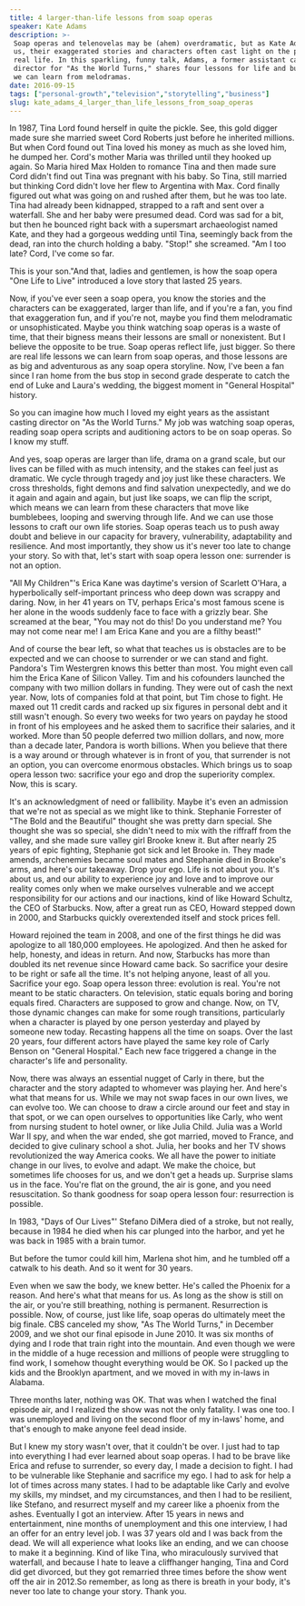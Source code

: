 ```yaml
---
title: 4 larger-than-life lessons from soap operas
speaker: Kate Adams
description: >-
 Soap operas and telenovelas may be (ahem) overdramatic, but as Kate Adams shows
 us, their exaggerated stories and characters often cast light on the problems of
 real life. In this sparkling, funny talk, Adams, a former assistant casting
 director for "As the World Turns," shares four lessons for life and business that
 we can learn from melodramas.
date: 2016-09-15
tags: ["personal-growth","television","storytelling","business"]
slug: kate_adams_4_larger_than_life_lessons_from_soap_operas
---
```


In 1987, Tina Lord found herself in quite the pickle. See, this gold digger made sure she
married sweet Cord Roberts just before he inherited millions. But when Cord found out Tina
loved his money as much as she loved him, he dumped her. Cord's mother Maria was thrilled
until they hooked up again. So Maria hired Max Holden to romance Tina and then made sure
Cord didn't find out Tina was pregnant with his baby. So Tina, still married but thinking
Cord didn't love her flew to Argentina with Max. Cord finally figured out what was going
on and rushed after them, but he was too late. Tina had already been kidnapped, strapped
to a raft and sent over a waterfall. She and her baby were presumed dead. Cord was sad for
a bit, but then he bounced right back with a supersmart archaeologist named Kate, and they
had a gorgeous wedding until Tina, seemingly back from the dead, ran into the church
holding a baby. "Stop!" she screamed. "Am I too late? Cord, I've come so
far.

This is your son."And that, ladies and gentlemen, is how the soap opera "One Life to Live"
introduced a love story that lasted 25 years.

Now, if you've ever seen a soap opera, you know the stories and the characters can be
exaggerated, larger than life, and if you're a fan, you find that exaggeration fun, and if
you're not, maybe you find them melodramatic or unsophisticated. Maybe you think watching
soap operas is a waste of time, that their bigness means their lessons are small or
nonexistent. But I believe the opposite to be true. Soap operas reflect life, just bigger.
So there are real life lessons we can learn from soap operas, and those lessons are as big
and adventurous as any soap opera storyline. Now, I've been a fan since I ran home from the
bus stop in second grade desperate to catch the end of Luke and Laura's wedding, the
biggest moment in "General Hospital" history.

So you can imagine how much I loved my eight years as the assistant casting director on
"As the World Turns." My job was watching soap operas, reading soap opera scripts and
auditioning actors to be on soap operas. So I know my stuff.

And yes, soap operas are larger than life, drama on a grand scale, but our lives can be
filled with as much intensity, and the stakes can feel just as dramatic. We cycle through
tragedy and joy just like these characters. We cross thresholds, fight demons and find
salvation unexpectedly, and we do it again and again and again, but just like soaps, we
can flip the script, which means we can learn from these characters that move like
bumblebees, looping and swerving through life. And we can use those lessons to craft our
own life stories. Soap operas teach us to push away doubt and believe in our capacity for
bravery, vulnerability, adaptability and resilience. And most importantly, they show us
it's never too late to change your story. So with that, let's start with soap opera lesson
one: surrender is not an option.

"All My Children"'s Erica Kane was daytime's version of Scarlett O'Hara, a hyperbolically
self-important princess who deep down was scrappy and daring. Now, in her 41 years on TV,
perhaps Erica's most famous scene is her alone in the woods suddenly face to face with a
grizzly bear. She screamed at the bear, "You may not do this! Do you understand me? You
may not come near me! I am Erica Kane and you are a filthy beast!"

And of course the bear left, so what that teaches us is obstacles are to be expected and
we can choose to surrender or we can stand and fight. Pandora's Tim Westergren knows this
better than most. You might even call him the Erica Kane of Silicon Valley. Tim and his
cofounders launched the company with two million dollars in funding. They were out of cash
the next year. Now, lots of companies fold at that point, but Tim chose to fight. He maxed
out 11 credit cards and racked up six figures in personal debt and it still wasn't enough.
So every two weeks for two years on payday he stood in front of his employees and he asked
them to sacrifice their salaries, and it worked. More than 50 people deferred two million
dollars, and now, more than a decade later, Pandora is worth billions. When you believe
that there is a way around or through whatever is in front of you, that surrender is not
an option, you can overcome enormous obstacles. Which brings us to soap opera lesson two:
sacrifice your ego and drop the superiority complex. Now, this is scary.

It's an acknowledgment of need or fallibility. Maybe it's even an admission that we're not
as special as we might like to think. Stephanie Forrester of "The Bold and the Beautiful"
thought she was pretty darn special. She thought she was so special, she didn't need to
mix with the riffraff from the valley, and she made sure valley girl Brooke knew it. But
after nearly 25 years of epic fighting, Stephanie got sick and let Brooke in. They made
amends, archenemies became soul mates and Stephanie died in Brooke's arms, and here's our
takeaway. Drop your ego. Life is not about you. It's about us, and our ability to
experience joy and love and to improve our reality comes only when we make ourselves
vulnerable and we accept responsibility for our actions and our inactions, kind of like
Howard Schultz, the CEO of Starbucks. Now, after a great run as CEO, Howard stepped down in
2000, and Starbucks quickly overextended itself and stock prices fell.

Howard rejoined the team in 2008, and one of the first things he did was apologize to all
180,000 employees. He apologized. And then he asked for help, honesty, and ideas in
return. And now, Starbucks has more than doubled its net revenue since Howard came back.
So sacrifice your desire to be right or safe all the time. It's not helping anyone, least
of all you. Sacrifice your ego. Soap opera lesson three: evolution is real. You're not
meant to be static characters. On television, static equals boring and boring equals
fired. Characters are supposed to grow and change. Now, on TV, those dynamic changes can
make for some rough transitions, particularly when a character is played by one person
yesterday and played by someone new today. Recasting happens all the time on soaps. Over
the last 20 years, four different actors have played the same key role of Carly Benson on
"General Hospital." Each new face triggered a change in the character's life and
personality.

Now, there was always an essential nugget of Carly in there, but the character and the
story adapted to whomever was playing her. And here's what that means for us. While we may
not swap faces in our own lives, we can evolve too. We can choose to draw a circle around
our feet and stay in that spot, or we can open ourselves to opportunities like Carly, who
went from nursing student to hotel owner, or like Julia Child. Julia was a World War II
spy, and when the war ended, she got married, moved to France, and decided to give
culinary school a shot. Julia, her books and her TV shows revolutionized the way America
cooks. We all have the power to initiate change in our lives, to evolve and adapt. We make
the choice, but sometimes life chooses for us, and we don't get a heads up. Surprise slams
us in the face. You're flat on the ground, the air is gone, and you need resuscitation. So
thank goodness for soap opera lesson four: resurrection is possible.

In 1983, "Days of Our Lives"' Stefano DiMera died of a stroke, but not really, because in
1984 he died when his car plunged into the harbor, and yet he was back in 1985 with a
brain tumor.

But before the tumor could kill him, Marlena shot him, and he tumbled off a catwalk to his
death. And so it went for 30 years.

Even when we saw the body, we knew better. He's called the Phoenix for a reason. And
here's what that means for us. As long as the show is still on the air, or you're still
breathing, nothing is permanent. Resurrection is possible. Now, of course, just like life,
soap operas do ultimately meet the big finale. CBS canceled my show, "As The World Turns,"
in December 2009, and we shot our final episode in June 2010. It was six months of dying
and I rode that train right into the mountain. And even though we were in the middle of a
huge recession and millions of people were struggling to find work, I somehow thought
everything would be OK. So I packed up the kids and the Brooklyn apartment, and we moved
in with my in-laws in Alabama.

Three months later, nothing was OK. That was when I watched the final episode air, and I
realized the show was not the only fatality. I was one too. I was unemployed and living on
the second floor of my in-laws' home, and that's enough to make anyone feel dead
inside.

But I knew my story wasn't over, that it couldn't be over. I just had to tap into
everything I had ever learned about soap operas. I had to be brave like Erica and refuse
to surrender, so every day, I made a decision to fight. I had to be vulnerable like
Stephanie and sacrifice my ego. I had to ask for help a lot of times across many states. I
had to be adaptable like Carly and evolve my skills, my mindset, and my circumstances, and
then I had to be resilient, like Stefano, and resurrect myself and my career like a
phoenix from the ashes. Eventually I got an interview. After 15 years in news and
entertainment, nine months of unemployment and this one interview, I had an offer for an
entry level job. I was 37 years old and I was back from the dead. We will all experience
what looks like an ending, and we can choose to make it a beginning. Kind of like Tina,
who miraculously survived that waterfall, and because I hate to leave a cliffhanger
hanging, Tina and Cord did get divorced, but they got remarried three times before the
show went off the air in 2012.So remember, as long as there is breath in your body, it's
never too late to change your story. Thank you.

<!--
ad_duration=3.33
comment_count=80
event="TED@UPS"
external_start_time=0
has_talk_citation=1
intro_duration=11.82
is_subtitle_required="False"
is_talk_featured="True"
language="en"
language_swap="False"
native_language="en"
number_of_related_talks=6
number_of_speakers=1
number_of_subtitled_videos=25
number_of_tags=4
number_of_talk_download_languages=25
number_of_talk_more_resources=0
number_of_talk_recommendations=1
number_of_talks_take_actions=1
post_ad_duration=0.83
published_timestamp="2016-12-02 16:32:41"
recording_date="2016-09-15"
speaker_description="Digital storyteller"
speaker_is_published=1
speaker_name="Kate Adams"
talk_more_resources=[]
talk_name="4 larger-than-life lessons from soap operas"
talk_recommendations_blurb="Check out these extra resources, curated by Kate Adams."
talks_tags=["personal-growth","television","storytelling","business"]
url_audio="https://download.ted.com/talks/KateAdams_2016S.mp3?apikey=acme-roadrunner"
url_photo_speaker="https://pe.tedcdn.com/images/ted/455dff4e3f5615a5b81e11e27fded2046835f036_254x191.jpg"
url_photo_talk="https://s3.amazonaws.com/talkstar-photos/uploads/2c0d9ca6-e88e-498b-bb0e-6a15af9aa7b5/KateAdams_2016S-embed.jpg"
url_webpage="https://www.ted.com/talks/kate_adams_4_larger_than_life_lessons_from_soap_operas"
video_type_name="TED Institute Talk"
-->